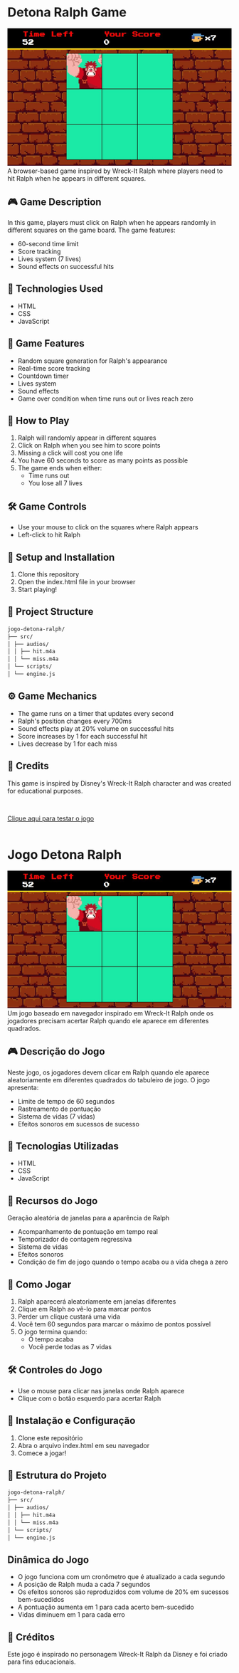 # Detona Ralph Game
![](./src/images/screenshot.jpg)
A browser-based game inspired by Wreck-It Ralph where players need to hit Ralph when he appears in different squares.

## 🎮 Game Description

In this game, players must click on Ralph when he appears randomly in different squares on the game board. The game features:
- 60-second time limit
- Score tracking
- Lives system (7 lives)
- Sound effects on successful hits

## 🚀 Technologies Used

- HTML
- CSS
- JavaScript

## 🎯 Game Features

- Random square generation for Ralph's appearance
- Real-time score tracking
- Countdown timer
- Lives system
- Sound effects
- Game over condition when time runs out or lives reach zero

## 🎲 How to Play

1. Ralph will randomly appear in different squares
2. Click on Ralph when you see him to score points
3. Missing a click will cost you one life
4. You have 60 seconds to score as many points as possible
5. The game ends when either:
   - Time runs out
   - You lose all 7 lives

## 🛠️ Game Controls

- Use your mouse to click on the squares where Ralph appears
- Left-click to hit Ralph

## 🔧 Setup and Installation

1. Clone this repository
2. Open the index.html file in your browser
3. Start playing!

## 📁 Project Structure
```bash
jogo-detona-ralph/
├── src/
│ ├── audios/
│ │ ├── hit.m4a
│ │ └── miss.m4a
│ └── scripts/
│ └── engine.js
```

## ⚙️ Game Mechanics

- The game runs on a timer that updates every second
- Ralph's position changes every 700ms
- Sound effects play at 20% volume on successful hits
- Score increases by 1 for each successful hit
- Lives decrease by 1 for each miss

## 🎨 Credits

This game is inspired by Disney's Wreck-It Ralph character and was created for educational purposes.

<br>

<a href='https://maxwelldeveloper7.github.io/jogo-detona-ralph/'>Clique aqui para testar o jogo</a>
<br><br>


# Jogo Detona Ralph
![](./src/images/screenshot.jpg)
Um jogo baseado em navegador inspirado em Wreck-It Ralph onde os jogadores precisam acertar Ralph quando ele aparece em diferentes quadrados.

## 🎮 Descrição do Jogo

Neste jogo, os jogadores devem clicar em Ralph quando ele aparece aleatoriamente em diferentes quadrados do tabuleiro de jogo. O jogo apresenta:
- Limite de tempo de 60 segundos
- Rastreamento de pontuação
- Sistema de vidas (7 vidas)
- Efeitos sonoros em sucessos de sucesso

## 🚀 Tecnologias Utilizadas

- HTML
- CSS
- JavaScript

## 🎯 Recursos do Jogo

Geração aleatória de janelas para a aparência de Ralph
- Acompanhamento de pontuação em tempo real
- Temporizador de contagem regressiva
- Sistema de vidas
- Efeitos sonoros
- Condição de fim de jogo quando o tempo acaba ou a vida chega a zero

## 🎲 Como Jogar

1. Ralph aparecerá aleatoriamente em janelas diferentes
2. Clique em Ralph ao vê-lo para marcar pontos
3. Perder um clique custará uma vida
4. Você tem 60 segundos para marcar o máximo de pontos possível
5. O jogo termina quando:
   - O tempo acaba
   - Você perde todas as 7 vidas

## 🛠️ Controles do Jogo

- Use o mouse para clicar nas janelas onde Ralph aparece
- Clique com o botão esquerdo para acertar Ralph

## 🔧 Instalação e Configuração

1. Clone este repositório
2. Abra o arquivo index.html em seu navegador
3. Comece a jogar!

## 📁 Estrutura do Projeto
```bash
jogo-detona-ralph/
├── src/
│ ├── audios/
│ │ ├── hit.m4a
│ │ └── miss.m4a
│ └── scripts/
│ └── engine.js
```

## Dinâmica do Jogo

- O jogo funciona com um cronômetro que é atualizado a cada segundo
- A posição de Ralph muda a cada 7 segundos
- Os efeitos sonoros são reproduzidos com volume de 20% em sucessos bem-sucedidos
- A pontuação aumenta em 1 para cada acerto bem-sucedido
- Vidas diminuem em 1 para cada erro

## 🎨 Créditos

Este jogo é inspirado no personagem Wreck-It Ralph da Disney e foi criado para fins educacionais.

